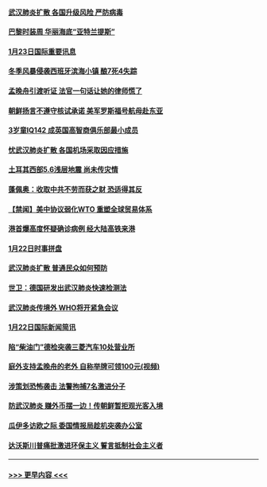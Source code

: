 #### [武汉肺炎扩散 各国升级风险 严防病毒](../pages/prog202/a102759400.md?t=01240433) 
#### [巴黎时装周 华丽海底“亚特兰提斯”](../pages/prog202/a102759217.md?t=01240433) 
#### [1月23日国际重要讯息](../pages/prog202/a102759199.md?t=01240433) 
#### [冬季风暴侵袭西班牙滨海小镇 酿7死4失踪](../pages/prog202/a102759119.md?t=01240433) 
#### [孟晚舟引渡听证 法官一句话让她的律师慌了](../pages/prog202/a102759060.md?t=01240433) 
#### [朝鲜扬言不遵守核试承诺 美军罗斯福号航母赴东亚](../pages/prog202/a102759001.md?t=01240433) 
#### [3岁童IQ142 成英国高智商俱乐部最小成员](../pages/prog202/a102758990.md?t=01240433) 
#### [忧武汉肺炎扩散 各国机场采取因应措施](../pages/prog202/a102758911.md?t=01240433) 
#### [土耳其西部5.6浅层地震 尚未传灾情](../pages/prog202/a102758903.md?t=01240433) 
#### [蓬佩奥：收取中共不劳而获之财 恐适得其反](../pages/prog202/a102758889.md?t=01240433) 
#### [【禁闻】美中协议弱化WTO 重塑全球贸易体系](../pages/prog202/a102758790.md?t=01240433) 
#### [港首爆高度怀疑确诊病例 经大陆高铁来港](../pages/prog202/a102758613.md?t=01240433) 
#### [1月22日时事拼盘](../pages/prog202/a102758615.md?t=01240433) 
#### [武汉肺炎扩散 普通民众如何预防](../pages/prog202/a102758504.md?t=01240433) 
#### [世卫：德国研发出武汉肺炎快速检测法](../pages/prog202/a102758495.md?t=01240433) 
#### [武汉肺炎传境外 WHO将开紧急会议](../pages/prog202/a102758437.md?t=01240433) 
#### [1月22日国际新闻简讯](../pages/prog202/a102758231.md?t=01240433) 
#### [陷“柴油门”德检突袭三菱汽车10处营业所](../pages/prog202/a102758165.md?t=01240433) 
#### [庭外支持孟晚舟的老外 自称举牌可领100元(视频)](../pages/prog202/a102758092.md?t=01240433) 
#### [涉策划恐怖袭击 法警拘捕7名激进分子](../pages/prog202/a102758069.md?t=01240433) 
#### [防武汉肺炎 赚外币摆一边！传朝鲜暂拒观光客入境](../pages/prog202/a102758019.md?t=01240433) 
#### [瓜伊多访欧之际 委国情报局趁机突袭办公室](../pages/prog202/a102757999.md?t=01240433) 
#### [达沃斯川普痛批激进环保主义 誓言抵制社会主义者](../pages/prog202/a102757906.md?t=01240433) 

----
#### [ >>> 更早内容 <<< ](../indexes/prog202-earlier.md)
